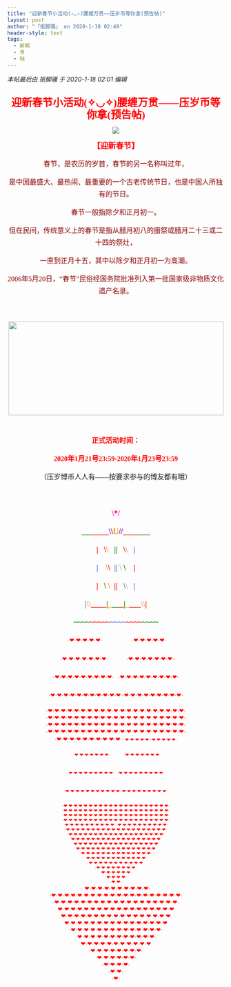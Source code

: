 ```yaml
---
title: "迎新春节小活动(✧◡✧)腰缠万贯——压岁币等你拿(预告帖)"
layout: post
author: "「抠脚骚」 on 2020-1-18 02:49"
header-style: text
tags:
  - 新闻
  - 币
  - 帖
---
```


<head></head>
<body>
 <i class="pstatus"> 本帖最后由 抠脚骚 于 2020-1-18 02:01 编辑 </i>
 <br> 
 <br> 
 <div align="center"> 
  <p style="line-height:28px;text-indent:nullem;text-align:center"><font face="微软雅黑"><font size="5"><font color="#ff0000"><strong>迎新春节小活动(✧◡✧)腰缠万贯——压岁币等你拿(预告帖)</strong></font></font></font></p> 
  <p style="line-height:28px;text-indent:nullem;text-align:center"><img src="https://bbs.boniu123.cc/static/image/smiley/1ali/27.gif" smilieid="202"></p> 
  <p style="line-height:28px;text-indent:nullem;text-align:center"><font face="微软雅黑"><font face="黑体"><font size="4"><font color="#ff0000"><strong>【迎新春节】</strong></font></font></font></font></p> 
  <p style="line-height:28px;text-indent:nullem;text-align:center"><font face="微软雅黑"><font style="font-size:16px"><font face="黑体"><font size="3"><font color="#8b0000">春节，是农历的岁首，春节的另一名称叫过年，</font></font></font></font></font></p> 
  <p style="line-height:28px;text-indent:nullem;text-align:center"><font face="微软雅黑"><font style="font-size:16px"><font face="黑体"><font size="3"><font color="#8b0000">是中国最盛大、最热闹、最重要的一个古老传统节日，也是中国人所独有的节日。</font></font></font></font></font></p> 
  <p style="line-height:28px;text-indent:nullem;text-align:center"><font face="微软雅黑"><font style="font-size:16px"><font face="黑体"><font size="3"><font color="#8b0000">春节一般指除夕和正月初一。</font></font></font></font></font></p> 
  <p style="line-height:28px;text-indent:nullem;text-align:center"><font face="微软雅黑"><font style="font-size:16px"><font face="黑体"><font size="3"><font color="#8b0000">但在民间，传统意义上的春节是指从腊月初八的腊祭或腊月二十三或二十四的祭灶，</font></font></font></font></font></p> 
  <p style="line-height:28px;text-indent:nullem;text-align:center"><font face="微软雅黑"><font style="font-size:16px"><font face="黑体"><font size="3"><font color="#8b0000">一直到正月十五，其中以除夕和正月初一为高潮。</font></font></font></font></font></p> 
  <p style="line-height:28px;text-indent:nullem;text-align:center"><font face="微软雅黑"><font style="font-size:16px"><font face="黑体"><font size="3"><font color="#8b0000">2006年5月20日，“春节”民俗经国务院批准列入第一批国家级非物质文化遗产名录。</font></font></font></font></font></p> 
  <p style="line-height:28px;text-indent:nullem;text-align:center"><font face="微软雅黑"><font style="font-size:16px"><font face="黑体"><font size="3"><font color="#8b0000"><br> </font></font></font></font></font></p> 
  <p style="line-height:28px;text-indent:nullem;text-align:center"><img width="499" height="217" src="https://timgsa.baidu.com/timg?image&amp;quality=80&amp;size=b9999_10000&amp;sec=1579291296169&amp;di=05a746604161e901c0e9e6329ca90d35&amp;imgtype=0&amp;src=http%3A%2F%2F5b0988e595225.cdn.sohucs.com%2Fimages%2F20171227%2F701d0d34ab774f09a5b7dcce91d7cdef.gif"></p> 
  <br> 
  <p style="line-height:28px;text-indent:nullem;text-align:center"><font face="微软雅黑"><font style="font-size:16px"><font color="#ff0000"><strong>正式活动时间：</strong></font></font></font></p> 
  <p style="line-height:28px;text-indent:nullem;text-align:center"><font face="微软雅黑"><font style="font-size:16px"><font color="#ff0000"><strong>2020年1月21号23:59-2020年1月23号23:59</strong></font></font></font></p> 
  <p style="line-height:28px;text-indent:nullem;text-align:center"><font face="微软雅黑"><font style="font-size:16px">（压岁博币人人有——按要求参与的博友都有哦）</font></font></p> 
  <p style="line-height:28px;text-indent:nullem;text-align:center"><font face="微软雅黑"><font style="font-size:16px"><br> </font></font></p> 
  <p style="line-height:28px;text-indent:nullem;text-align:center"><font face="黑体"><font size="4"><strong><font color="#ff0000">&nbsp; &nbsp;&nbsp; &nbsp;</font><font color="#ff00ff"> \</font><font color="#ff0000">*</font><font color="#ff00ff">/&nbsp;&nbsp;</font><font color="#ff0000">&nbsp; &nbsp;&nbsp;&nbsp;</font></strong></font></font></p> 
  <p style="line-height:28px;text-indent:nullem;text-align:center"><font face="黑体"><font size="4"><strong><font color="#008000">___</font><font color="#ff0000">____</font><font color="#800080">\\</font><font color="#ff8c00">U</font><font color="#800080">//</font><font color="#ff0000">____</font><font color="#008000">___</font></strong></font></font></p> 
  <p style="line-height:28px;text-indent:nullem;text-align:center"><font face="黑体"><font size="4"><strong><font color="#ff0000">|&nbsp; &nbsp;\</font><font color="#ff8c00">\ </font><font color="#ff0000">&nbsp;&nbsp;</font><font color="#008000">||</font><font color="#ff0000">&nbsp;&nbsp;</font><font color="#f4a460"> </font><font color="#ff0000">\</font><font color="#f4a460">\ </font><font color="#ff0000">&nbsp;&nbsp;</font><font color="#4169e1">|</font></strong></font></font></p> 
  <p style="line-height:28px;text-indent:nullem;text-align:center"><font face="黑体"><font size="4"><strong><font color="#4169e1">|&nbsp; &nbsp; </font><font color="#ff8c00">\</font><font color="#ff0000">\</font><font color="#00ffff">&nbsp;&nbsp;</font><font color="#4169e1">||</font><font color="#008000"> </font><font color="#f4a460">\ </font><font color="#008000">\</font><font color="#ff0000">&nbsp; &nbsp; |</font></strong></font></font></p> 
  <p style="line-height:28px;text-indent:nullem;text-align:center"><font face="黑体"><font size="4"><strong><font color="#ff0000">| </font><font color="#ff8c00">&nbsp;&nbsp;</font><font color="#008000">\</font><font color="#ff8c00"> \</font><font color="#ff0000">&nbsp;&nbsp;||&nbsp;&nbsp;</font><font color="#4169e1"> \</font><font color="#f4a460">\ </font><font color="#ff0000">&nbsp;&nbsp;</font><font color="#4169e1">|</font></strong></font></font></p> 
  <p style="line-height:28px;text-indent:nullem;text-align:center"><font face="黑体"><font size="4"><strong><font color="#4169e1">|</font><font color="#f4a460">\\</font><font color="#ff0000">____</font><font color="#008000">|</font><font color="#ffa500">_</font><font color="#008000">__</font><font color="#ff0000">_</font><font color="#008000">|</font><font color="#ffa500">_</font><font color="#ff0000">___</font><font color="#f4a460">\\</font><font color="#ff0000">|</font></strong></font></font></p> 
  <p style="line-height:28px;text-indent:nullem;text-align:center"><font face="黑体"><font size="4"><strong><font color="#008000">~~~~</font><font color="#ff0000">~~~~~</font><font color="#4169e1">~~~~</font><font color="#ff0000">~~~~</font><font color="#008000">~~~~</font></strong></font></font></p> 
  <p style="line-height:28px;text-indent:nullem;text-align:center"><font face="黑体"><font color="#ff0000"><font size="3"> </font><font size="1">&nbsp;&nbsp;</font></font><font size="2"><font color="#ff0000">·</font></font></font><font face="黑体"><font size="2"><font color="#ff0000">❤·❤·❤·❤·❤·&nbsp; &nbsp;&nbsp; &nbsp;&nbsp; &nbsp;&nbsp; &nbsp;&nbsp; &nbsp;&nbsp; &nbsp;&nbsp; &nbsp;·❤·❤·❤·❤·❤·</font></font></font></p> 
  <p style="line-height:28px;text-indent:nullem;text-align:center"><font face="黑体"><font size="2"><font color="#ff0000">&nbsp;&nbsp;·❤·❤·❤·❤·❤·❤·❤·&nbsp; &nbsp;&nbsp; &nbsp;&nbsp; &nbsp;&nbsp; &nbsp; ·❤·❤·❤·❤·❤·❤·❤·</font></font></font></p> 
  <p style="line-height:28px;text-indent:nullem;text-align:center"><font face="黑体"><font size="2"><font color="#ff0000"> ·❤·❤·❤·❤·❤·❤·❤·❤·❤·&nbsp; &nbsp;·❤·❤·❤·❤·❤·❤·❤·❤·❤·</font></font></font></p> 
  <p style="line-height:28px;text-indent:nullem;text-align:center"><font face="黑体"><font size="2"><font color="#ff0000"> ·❤·❤·❤·❤·❤·❤·❤·❤·❤·❤·❤ ·❤·❤·❤·❤·❤·❤·❤·❤·❤·</font></font></font></p> 
  <font face="黑体"><font size="2"><font color="#ff0000">·❤·❤·❤·❤·❤·❤·❤·❤·❤·❤·❤·❤·❤·❤·❤·❤·❤·❤·❤·❤·❤·</font></font></font> 
 </div> 
 <div align="center"> 
  <font size="2"><font color="#ff0000"><font face="黑体">·</font><font face="黑体">❤·❤·❤·❤·❤·❤·❤·❤·❤·❤·❤·❤·❤·❤·❤·❤·❤·❤·❤·❤·❤</font><font face="黑体">·</font></font></font> 
 </div> 
 <div align="center"> 
  <font face="黑体"><font size="2"><font color="#ff0000">·❤·❤·❤·❤·❤·❤·❤·❤·❤·❤·❤·❤·❤·❤·❤·❤·❤·❤·❤·❤·❤·</font></font></font> 
 </div> 
 <div align="center"> 
  <font face="黑体"><font size="2"><font color="#ff0000">·❤·❤·❤·❤·❤·❤·❤·❤·❤·❤·❤·❤·❤·❤·❤·❤·❤·❤·❤·❤·❤·</font></font></font> 
 </div> 
 <div align="center"> 
  <font size="2"><font color="#ff0000"><font face="黑体">·❤·❤·❤·❤·❤·❤·❤·❤·❤·❤</font></font></font> 
  <font face="黑体"><font size="1"><font color="#ff0000">·</font></font></font> 
  <font face="黑体"><font size="1"><font color="#ff0000">❤·❤·❤·❤·❤··❤·❤·❤·❤·❤·</font></font></font> 
 </div> 
 <div align="center"> 
  <p style="line-height:28px;text-indent:nullem;text-align:center"><font face="黑体"><font size="1"><font color="#ff0000">&nbsp;&nbsp;·❤·❤·❤·❤·❤·❤·❤·&nbsp; &nbsp;&nbsp; &nbsp;&nbsp; &nbsp;&nbsp; &nbsp; ·❤·❤·❤·❤·❤·❤·❤·</font></font></font></p> 
  <p style="line-height:28px;text-indent:nullem;text-align:center"><font face="黑体"><font size="1"><font color="#ff0000">·❤·❤·❤·❤·❤·❤·❤·❤·❤·&nbsp; &nbsp;·❤·❤·❤·❤·❤·❤·❤·❤·❤·</font></font></font></p> 
  <p style="line-height:28px;text-indent:nullem;text-align:center"><font face="黑体"><font size="1"><font color="#ff0000">·❤·❤·❤·❤·❤·❤·❤·❤·❤·❤·❤ ·❤·❤·❤·❤·❤·❤·❤·❤·❤·</font></font></font></p> 
  <font face="黑体"><font size="1"><font color="#ff0000">·❤·❤·❤·❤·❤·❤·❤·❤·❤·❤·❤·❤·❤·❤·❤·❤·❤·❤·❤·❤·❤·</font></font></font> 
 </div> 
 <div align="center"> 
  <font size="1"><font color="#ff0000"><font face="黑体">·</font><font face="黑体">❤·❤·❤·❤·❤·❤·❤·❤·❤·❤·❤·❤·❤·❤·❤·❤·❤·❤·❤·❤·❤</font><font face="黑体">·</font></font></font> 
 </div> 
 <div align="center"> 
  <font face="黑体"><font size="1"><font color="#ff0000">·❤·❤·❤·❤·❤·❤·❤·❤·❤·❤·❤·❤·❤·❤·❤·❤·❤·❤·❤·❤·❤·</font></font></font> 
 </div> 
 <div align="center"> 
  <font face="黑体"><font size="1"><font color="#ff0000">·❤·❤·❤·❤·❤·❤·❤·❤·❤·❤·❤·❤·❤·❤·❤·❤·❤·❤·❤·❤·❤·</font></font></font> 
 </div> 
 <div align="center"> 
  <font size="1"><font color="#ff0000"><font face="黑体">·❤·❤·❤·❤·❤·❤·❤·❤·❤·❤·&nbsp;&nbsp;❤·❤·❤·❤·❤·❤·❤·❤·❤·❤</font><font face="黑体">·</font></font></font> 
 </div> 
 <div align="center"> 
  <font face="黑体"><font size="1"><font color="#ff0000">·❤·❤·❤·❤·❤·❤·❤·❤·❤·❤·❤·❤·❤·❤·❤·❤·❤·❤·❤·❤·</font></font></font> 
 </div> 
 <div align="center"> 
  <font face="黑体"><font size="1"><font color="#ff0000">·❤·❤·❤·❤·❤·❤·❤·❤·❤·❤·❤·❤·❤·❤·❤·❤·❤·❤·❤·</font></font></font> 
 </div> 
 <div align="center"> 
  <font face="黑体"><font size="1"><font color="#ff0000">❤·❤·❤·❤·❤·❤·❤·❤·❤·❤·❤·❤·❤·❤·❤·❤·❤·❤</font></font></font> 
 </div> 
 <div align="center"> 
  <font face="黑体"><font size="1"><font color="#ff0000">❤·❤·❤·❤·❤·❤·❤·❤·❤·❤·❤·❤·❤·❤·❤·❤·❤</font></font></font> 
 </div> 
 <div align="center"> 
  <font face="黑体"><font size="1"><font color="#ff0000">❤·❤·❤·❤·❤·❤·❤·❤·❤·❤·❤·❤·❤·❤·❤·❤</font></font></font> 
 </div> 
 <div align="center"> 
  <font face="黑体"><font size="1"><font color="#ff0000">·❤·❤·❤·❤·❤·❤·❤·❤·❤·❤·❤·❤·❤·❤·</font></font></font> 
 </div> 
 <div align="center"> 
  <font face="黑体"><font size="1"><font color="#ff0000">·❤·❤·❤·❤·❤·❤·❤·❤·❤·❤·❤·❤·</font></font></font> 
 </div> 
 <div align="center"> 
  <font face="黑体"><font size="1"><font color="#ff0000">❤·❤·❤·❤·❤·❤·❤·❤·❤·❤·❤</font></font></font> 
 </div> 
 <div align="center"> 
  <font face="黑体"><font size="1"><font color="#ff0000">·❤·❤·❤·❤·❤·❤·❤·❤·</font></font></font> 
 </div> 
 <div align="center"> 
  <font face="黑体"><font size="1"><font color="#ff0000">·❤·❤·❤·❤·❤·❤·</font></font></font> 
 </div> 
 <div align="center"> 
  <font face="黑体"><font size="1"><font color="#ff0000">·❤·❤·❤·❤·</font></font></font> 
 </div> 
 <div align="center"> 
  <font face="黑体"><font size="1"><font color="#ff0000">·❤·❤·</font></font></font> 
 </div> 
 <div align="center"> 
  <font color="#ff00"><font face="黑体"><font size="1">·</font></font></font> 
  <font size="2"><font color="#ff0000"><font face="黑体">❤·❤·❤·❤·❤·❤·❤·❤·❤·❤</font><font face="黑体">·</font></font></font> 
 </div> 
 <div align="center"> 
  <font face="黑体"><font size="2"><font color="#ff0000">·❤·❤·❤·❤·❤·❤·❤·❤·❤·❤·❤·❤·❤·❤·❤·❤·❤·❤·❤·❤·</font></font></font> 
 </div> 
 <div align="center"> 
  <font face="黑体"><font size="2"><font color="#ff0000">·❤·❤·❤·❤·❤·❤·❤·❤·❤·❤·❤·❤·❤·❤·❤·❤·❤·❤·❤·</font></font></font> 
 </div> 
 <div align="center"> 
  <font face="黑体"><font size="2"><font color="#ff0000">❤·❤·❤·❤·❤·❤·❤·❤·❤·❤·❤·❤·❤·❤·❤·❤·❤·❤</font></font></font> 
 </div> 
 <div align="center"> 
  <font face="黑体"><font size="2"><font color="#ff0000">❤·❤·❤·❤·❤·❤·❤·❤·❤·❤·❤·❤·❤·❤·❤·❤·❤</font></font></font> 
 </div> 
 <div align="center"> 
  <font face="黑体"><font size="2"><font color="#ff0000">❤·❤·❤·❤·❤·❤·❤·❤·❤·❤·❤·❤·❤·❤·❤·❤</font></font></font> 
 </div> 
 <div align="center"> 
  <font face="黑体"><font size="2"><font color="#ff0000">·❤·❤·❤·❤·❤·❤·❤·❤·❤·❤·❤·❤·❤·❤·</font></font></font> 
 </div> 
 <div align="center"> 
  <font face="黑体"><font size="2"><font color="#ff0000">·❤·❤·❤·❤·❤·❤·❤·❤·❤·❤·❤·❤·</font></font></font> 
 </div> 
 <div align="center"> 
  <font face="黑体"><font size="2"><font color="#ff0000">❤·❤·❤·❤·❤·❤·❤·❤·❤·❤·❤</font></font></font> 
 </div> 
 <div align="center"> 
  <font face="黑体"><font size="2"><font color="#ff0000">·❤·❤·❤·❤·❤·❤·❤·❤·</font></font></font> 
 </div> 
 <div align="center"> 
  <font face="黑体"><font size="2"><font color="#ff0000">·❤·❤·❤·❤·❤·❤·</font></font></font> 
 </div> 
 <div align="center"> 
  <font face="黑体"><font size="2"><font color="#ff0000">·❤·❤·❤·❤·</font></font></font> 
 </div> 
 <div align="center"> 
  <font face="黑体"><font size="2"><font color="#ff0000">·❤·❤·</font></font></font> 
 </div> 
 <div align="center"> 
  <font face="黑体"><font size="2"><font color="#ff0000">·❤·</font></font></font> 
 </div> 
 <div align="center"> 
  <font style="color:rgb(255, 0, 0)"><font size="3"><br> </font></font> 
 </div>
 <br>
</body>


